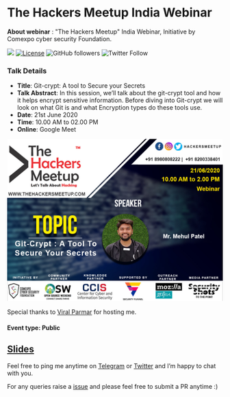 # The Hackers Meetup India Webinar

**About webinar** : "The Hackers Meetup" India Webinar, Initiative by Comexpo cyber security Foundation. 

[![](https://img.shields.io/badge/Mehul-Patel-brightgreen.svg?colorB=00ff00)](https://www.rowdymehul.com)
[![License](https://img.shields.io/badge/License-Apache%202.0-blue.svg)](https://opensource.org/licenses/Apache-2.0)
![GitHub followers](https://img.shields.io/github/followers/rowdymehul?style=social)
![Twitter Follow](https://img.shields.io/twitter/follow/rowdymehul?style=social)


### Talk Details 

* **Title**: Git-crypt: A tool to Secure your Secrets
* **Talk Abstract**: In this session, we’ll talk about the git-crypt tool and how it helps encrypt sensitive information. Before diving into Git-crypt we will look on what Git is and what Encryption types do these tools use.
* **Date**: 21st June 2020
* **Time**: 10.00 AM to 02.00 PM
* **Online**: Google Meet

![](images/THM-Mehul-Patel.jpeg)

Special thanks to [Viral Parmar](https://twitter.com/viralparmarhack) for hosting me.

#### Event type: Public

<h2><a href="https://speakerdeck.com/rowdymehul/git-crypt-a-tool-to-secure-your-secrets">Slides</a></h2>

Feel free to ping me anytime on [Telegram](http://telegram.me/rowdymehul) or [Twitter](http://twitter.com/rowdymehul) and I’m happy to chat with you.

For any queries raise a [issue](https://github.com/rowdymehul/The-Hackers-Meetup-India-Webinar/issues) and please feel free to submit a PR anytime :)

